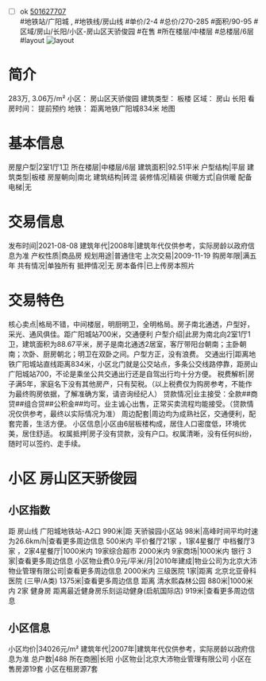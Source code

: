 - [ ] ok [501627707](https://bj.5i5j.com/ershoufang/501627707.html)  
 #地铁站/广阳城 ,  #地铁线/房山线
#单价/2-4 #总价/270-285 #面积/90-95   #区域/房山/长阳/小区-房山区天骄俊园 #在售 #所在楼层/中楼层 #总楼层/6层 #layout 
![layout](http://image2a.5i5j.com/scm/HOUSE_CUSTOMER/f7d79a95195e4d47b15d7be572daf895.jpg_P5.jpg) 
# 简介 
 283万,  3.06万/m² 
小区： 房山区天骄俊园
建筑类型： 板楼
区域： 房山 长阳
看房时间： 提前预约
地铁： 距离地铁广阳城834米 地图
# 基本信息 
 房屋户型|2室1厅1卫
所在楼层|中楼层/6层
建筑面积|92.51平米
户型结构|平层
建筑类型|板楼
房屋朝向|南北
建筑结构|砖混
装修情况|精装
供暖方式|自供暖
配备电梯|无
# 交易信息 
 发布时间|2021-08-08
建筑年代|2008年|建筑年代仅供参考，实际房龄以政府信息为准
产权性质|商品房
规划用途|普通住宅
上次交易|2009-11-19
购房年限|满五年
共有情况|单独所有
抵押情况|无
房本备件|已上传房本照片
# 交易特色 
 核心卖点|格局不错，中间楼层，明厨明卫，全明格局。房子南北通透，户型好，采光、通风俱佳。距广阳城站700米，交通便利
户型介绍|此房为南北向2室1厅1卫，建筑面积为88.67平米，房子是南北通透2居室，客厅带阳台朝南；主卧朝南；次卧、厨房朝北；明卫在双卧之间。户型方正，没有浪费。
交通出行|距离地铁广阳城站直线距离834米，小区北门就是公交站点，多条公交线路停靠，距房山广阳城站700，不论是乘坐公共交通出行还是自驾出行均十分方便。
税费解析|房子满5年，家庭名下没有其他房产，只有契税。（以上税费仅为购房参考，不能作为最终购房依据，了解准确方案，请咨询经纪人）
贷款情况|业主接受：全款##商贷##组合贷##公积金##均可。业主诚心出售，正常买卖流程均能接受。（贷款情况仅供参考，最终以实际情况为准）
周边配套|周边均为成熟社区，交通便利，配套完善，生活方便。
小区信息|小区由6层板楼构成，居住人口密度低，环境优美，居住舒适。
权属抵押|房子没有贷款，没有户口。权属清晰，没有任何纠纷，随时可以签约、走手续。
# 小区 房山区天骄俊园
## 小区指数 
 距 房山线 广阳城地铁站-A2口 990米|距 天骄骏园小区站 98米|高峰时间平均时速为26.6km/h|查看更多周边信息
500米内 平价餐厅21家 ，1家4星餐厅
中档餐厅3家 ，2家4星餐厅|1000米内 19家综合超市
2000米内 9家商场|1000米内 银行 3家|查看更多周边信息
小区物业费0.9元/平米/月|2010年建成|物业公司为北京大沛物业管理有限公司|查看更多周边信息
2000米内 三级医院 1家|距离 北京北亚骨科医院 (三甲/A类) 1375米|查看更多周边信息
距离 清水熙森林公园 880米|1000米内 2家 健身房
距离最近健身房乐刻运动健身(启航国际店) 919米|查看更多周边信息
## 小区信息 
 小区均价|34026元/m²
建筑年代|2007年|建筑年代仅供参考，实际房龄以政府信息为准
总户数|488
所在商圈|长阳
小区物业|北京大沛物业管理有限公司
小区在售房源19套
小区在租房源7套

